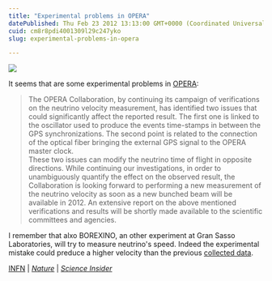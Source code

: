```yaml
---
title: "Experimental problems in OPERA"
datePublished: Thu Feb 23 2012 13:13:00 GMT+0000 (Coordinated Universal Time)
cuid: cm8r8pdi4001309l29c247yko
slug: experimental-problems-in-opera

---
```



![](https://cdn.hashnode.com/res/hashnode/image/upload/v1743073075198/86d2ff9f-05b9-41e4-bd31-f353c041e5a6.jpeg)

It seems that are some experimental problems in [OPERA](http://operaweb.lngs.infn.it/?lang=en):

> The OPERA Collaboration, by continuing its campaign of verifications on the neutrino velocity measurement, has identified two issues that could significantly affect the reported result. The first one is linked to the oscillator used to produce the events time-stamps in between the GPS synchronizations. The second point is related to the connection of the optical fiber bringing the external GPS signal to the OPERA master clock.  
> These two issues can modify the neutrino time of flight in opposite directions. While continuing our investigations, in order to unambiguously quantify the effect on the observed result, the Collaboration is looking forward to performing a new measurement of the neutrino velocity as soon as a new bunched beam will be available in 2012. An extensive report on the above mentioned verifications and results will be shortly made available to the scientific committees and agencies.

I remember that alxo BOREXINO, an other experiment at Gran Sasso Laboratories, will try to measure neutrino's speed. Indeed the experimental mistake could preduce a higher velocity than the previous [collected data](http://arxiv.org/abs/1109.4897).  
  
[INFN](http://www.infn.it/news/newsen.php?id=640http://www.infn.it/news/newsen.php?id=640) | [_Nature_](http://blogs.nature.com/news/2012/02/faster-than-light-neutrino-measurement-has-two-possible-errors.html) | [_Science Insider_](http://news.sciencemag.org/scienceinsider/2012/02/breaking-news-error-undoes-faster.html)